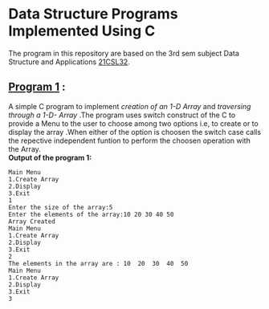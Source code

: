 # Data Structure Programs Implemented Using C

The program in this repository are based on the 3rd sem subject Data Structure and Applications [21CSL32](https://vtu.ac.in/pdf/2021syll/cssyll.pdf).
## [Program 1](arrop.c) : 
A simple C program to implement <i>creation of an 1-D Array </i> and  <i>traversing through a 1-D- Array </i>.The program uses switch
construct of the C to provide a Menu to the user to choose among two options i.e, to create or to display the array .When either of the 
option is choosen the switch case calls the repective independent funtion to perform the choosen operation with the Array.<br>
<b>Output of the program 1:</b>

    Main Menu
    1.Create Array
    2.Display
    3.Exit
    1
    Enter the size of the array:5
    Enter the elements of the array:10 20 30 40 50
    Array Created
    Main Menu
    1.Create Array
    2.Display
    3.Exit
    2
    The elements in the array are : 10	20	30	40	50	
    Main Menu
    1.Create Array
    2.Display
    3.Exit
    3

